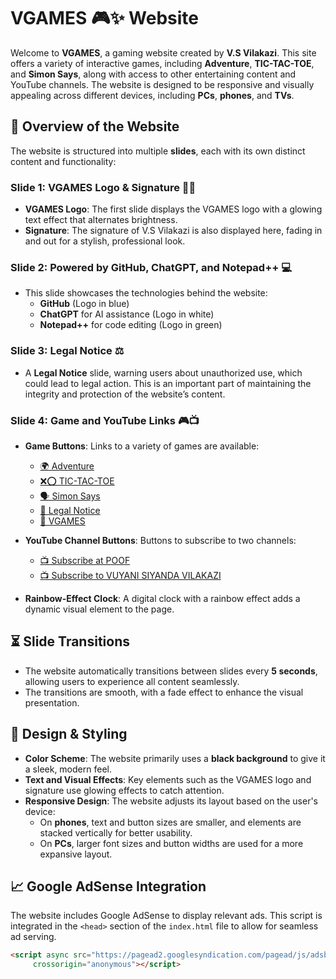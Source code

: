 # VGAMES 🎮✨ Website

Welcome to **VGAMES**, a gaming website created by **V.S Vilakazi**. This site offers a variety of interactive games, including **Adventure**, **TIC-TAC-TOE**, and **Simon Says**, along with access to other entertaining content and YouTube channels. The website is designed to be responsive and visually appealing across different devices, including **PCs**, **phones**, and **TVs**.

## 📄 Overview of the Website

The website is structured into multiple **slides**, each with its own distinct content and functionality:

### Slide 1: VGAMES Logo & Signature 🌟✨

- **VGAMES Logo**: The first slide displays the VGAMES logo with a glowing text effect that alternates brightness.
- **Signature**: The signature of V.S Vilakazi is also displayed here, fading in and out for a stylish, professional look.

### Slide 2: Powered by GitHub, ChatGPT, and Notepad++ 💻

- This slide showcases the technologies behind the website:
  - **GitHub** (Logo in blue)
  - **ChatGPT** for AI assistance (Logo in white)
  - **Notepad++** for code editing (Logo in green)

### Slide 3: Legal Notice ⚖️

- A **Legal Notice** slide, warning users about unauthorized use, which could lead to legal action. This is an important part of maintaining the integrity and protection of the website’s content.

### Slide 4: Game and YouTube Links 🎮📺

- **Game Buttons**: Links to a variety of games are available:
  - [🌍 Adventure](https://vuyani1.github.io/adventure.html)
  - [❌⭕ TIC-TAC-TOE](https://vuyani1.github.io/TIC-TAC-TOE.html)
  - [🗣️ Simon Says](https://vuyani1.github.io/Simon-Says.html)
  - [📜 Legal Notice](https://vuyani1.github.io/ig.html)
  - [🌟 VGAMES](https://vgames1.github.io)
  
- **YouTube Channel Buttons**: Buttons to subscribe to two channels:
  - [📺 Subscribe at POOF](https://youtube.com/@POOF-f5c)
  - [📺 Subscribe to VUYANI SIYANDA VILAKAZI](https://youtube.com/@VUYANI_SIYANDA_VILAKAZI)

- **Rainbow-Effect Clock**: A digital clock with a rainbow effect adds a dynamic visual element to the page.

## ⏳ Slide Transitions

- The website automatically transitions between slides every **5 seconds**, allowing users to experience all content seamlessly.
- The transitions are smooth, with a fade effect to enhance the visual presentation.

## 🎨 Design & Styling

- **Color Scheme**: The website primarily uses a **black background** to give it a sleek, modern feel. 
- **Text and Visual Effects**: Key elements such as the VGAMES logo and signature use glowing effects to catch attention.
- **Responsive Design**: The website adjusts its layout based on the user's device:
  - On **phones**, text and button sizes are smaller, and elements are stacked vertically for better usability.
  - On **PCs**, larger font sizes and button widths are used for a more expansive layout.

## 📈 Google AdSense Integration

The website includes Google AdSense to display relevant ads. This script is integrated in the `<head>` section of the `index.html` file to allow for seamless ad serving.

```html
<script async src="https://pagead2.googlesyndication.com/pagead/js/adsbygoogle.js?client=ca-pub-7484489054116946"
     crossorigin="anonymous"></script>
